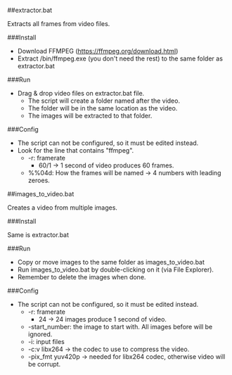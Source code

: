 ##extractor.bat

Extracts all frames from video files.

###Install

- Download FFMPEG (https://ffmpeg.org/download.html)
- Extract /bin/ffmpeg.exe (you don't need the rest) to the same folder as extractor.bat

###Run

- Drag & drop video files on extractor.bat file.
    - The script will create a folder named after the video.
    - The folder will be in the same location as the video.
    - The images will be extracted to that folder.

###Config

- The script can not be configured, so it must be edited instead.
- Look for the line that contains "ffmpeg".
    - -r: framerate
        - 60/1 -> 1 second of video produces 60 frames.
    - %%04d: How the frames will be named -> 4 numbers with leading zeroes.


##images_to_video.bat

Creates a video from multiple images.

###Install

Same is extractor.bat

###Run

- Copy or move images to the same folder as images_to_video.bat
- Run images_to_video.bat by double-clicking on it (via File Explorer).
- Remember to delete the images when done.

###Config

- The script can not be configured, so it must be edited instead.
    - -r: framerate
        - 24 -> 24 images produce 1 second of video.
    - -start_number: the image to start with. All images before will be ignored.
    - -i: input files
    - -c:v libx264 -> the codec to use to compress the video.
    - -pix_fmt yuv420p -> needed for libx264 codec, otherwise video will be corrupt.
